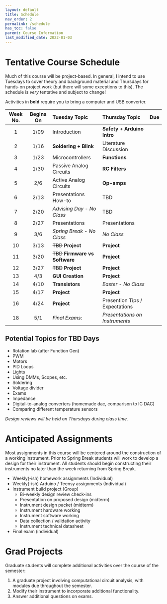```yaml
---
layout: default
title: Schedule
nav_order: 2
permalink: /schedule
has_toc: false
parent: Course Information
last_modified_date: 2022-01-03
---
```



# Tentative Course Schedule

Much of this course will be project-based.  In general, I intend to use Tuesdays to cover theory and background material and Thursdays for hands-on project work (but there will some exceptions to this).  The schedule is *very* tentative and subject to change!

Activities in **bold** require you to bring a computer and USB converter.

| Week No. | Begins On | Tuesday Topic                    | Thursday Topic                 | Due |
|:--------:|:---------:|:---------------------------------|:-------------------------------|:----|
| 1        | 1/09      | Introduction                     | **Safety + Arduino Intro**     |     |
| 2        | 1/16      | **Soldering + Blink**            | Literature Discussion          |     |
| 3        | 1/23      | Microcontrollers                 | **Functions**                  |     |
| 4        | 1/30      | Passive Analog Circuits          | **RC Filters**                 |     |
| 5        | 2/6       | Active Analog Circuits           | **Op-amps**                    |     |
| 6        | 2/13      | Presentations How-to             | TBD                            |     |
| 7        | 2/20      | *Advising Day - No Class*        | TBD                            |     |
| 8        | 2/27      | Presentations                    | Presentations                  |     |
| 9        | 3/6       | *Spring Break - No Class*        | *No Class*                     |     |
| 10       | 3/13      | ~~TBD~~ **Project**              | **Project**                    |     |
| 11       | 3/20      | ~~TBD~~ **Firmware vs Software** | **Project**                    |     |
| 12       | 3/27      | ~~TBD~~ **Project**              | **Project**                    |     |
| 13       | 4/3       | **GUI Creation**                 | **Project**                    |     |
| 14       | 4/10      | **Transistors**                  | *Easter - No Class*            |     |
| 15       | 4/17      | **Project**                      | **Project**                    |     |
| 16       | 4/24      | **Project**                      | Presention Tips / Expectations |     |
| 18       | 5/1       | *Final Exams:*                   | *Presentations on Instruments* |     |

## Potential Topics for TBD Days

- Rotation lab (after Function Gen)
- PWM
- Motors
- PID Loops
- Lights
- Using DMMs, Scopes, etc.
- Soldering
- Voltage divider
- Exams
- Impedance
- Digital-to-analog converters (homemade dac, comparison to IC DAC)
- Comparing different temperature sensors

*Design reviews will be held on Thursdays during class time.*


# Anticipated Assignments

Most assignments in this course will be centered around the construction of a working instrument.  Prior to Spring Break students will work to develop a design for their instrument.  All students should begin constructing their instruments no later than the week returning from Spring Break.

- Weekly(-ish) homework assignments (Individual)
- Weekly(-ish) Arduino / Teensy assignments (Individual)
- Instrument build project (Group)
	- Bi-weekly design review check-ins
	- Presentation on proposed design (midterm)
	- Instrument design packet (midterm)
	- Instrument hardware working
	- Instrument software working
	- Data collection / validation activity
	- Instrument technical datasheet
- Final exam (individual)


# Grad Projects

Graduate students will complete additional activities over the course of the semester:

1. A graduate project involving computational circuit analysis, with modules due throughout the semester.
1. Modify their instrument to incorporate additional functionality.
1. Answer additional questions on exams.

